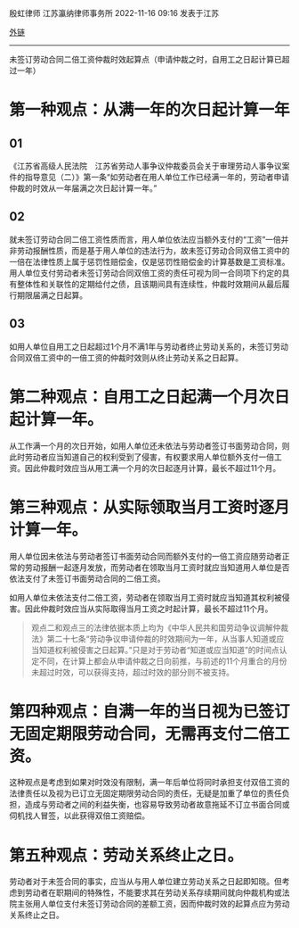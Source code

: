 殷虹律师 江苏瀛纳律师事务所 2022-11-16 09:16 发表于江苏

[外链](https://mp.weixin.qq.com/s/gmHc4NcniUWxJBr3iw3Lpg)
___
未签订劳动合同二倍工资仲裁时效起算点（申请仲裁之时，自用工之日起计算已超过一年）
# 第一种观点：从满一年的次日起计算一年
## 01
《江苏省高级人民法院　江苏省劳动人事争议仲裁委员会关于审理劳动人事争议案件的指导意见（二）》第一条“如劳动者在用人单位工作已经满一年的，劳动者申请仲裁的时效从一年届满之次日起计算一年。”

## 02
就未签订劳动合同二倍工资性质而言，用人单位依法应当额外支付的“工资”一倍并非劳动报酬性质，而是基于用人单位的违法行为，故未签订劳动合同双倍工资中的一倍在法律性质上属于惩罚性赔偿金，仅是惩罚性赔偿金的计算基数是工资标准。用人单位支付劳动者未签订劳动合同双倍工资的责任可视为同一合同项下约定的具有整体性和关联性的定期给付之债，且该期间具有连续性，仲裁时效期间从最后履行期限届满之日起算。

## 03
如用人单位自用工之日起超过1个月不满1年与劳动者终止劳动关系的，未签订劳动合同双倍工资中的一倍工资的仲裁时效则从终止劳动关系之日起算。
# 第二种观点：自用工之日起满一个月次日起计算一年。
从工作满一个月的次日开始，如用人单位还未依法与劳动者签订书面劳动合同，则此时劳动者应当知道自己的权利受到了侵害，有权要求用人单位额外支付一倍工资。因此仲裁时效应当从用工满一个月的次日起逐月计算，最长不超过11个月。
# 第三种观点：从实际领取当月工资时逐月计算一年。
用人单位因未依法与劳动者签订书面劳动合同而额外支付的一倍工资应随劳动者正常的劳动报酬一起逐月发放，而劳动者在领取当月工资时就应当知道用人单位是否依法支付了未签订书面劳动合同的二倍工资。

如用人单位未依法支付二倍工资，劳动者在领取当月工资时就应当知道其权利被侵害。因此仲裁时效应当从实际取得当月工资之时起计算，最长不超过11个月。

>观点二和观点三的法律依据本质上均为《中华人民共和国劳动争议调解仲裁法》第二十七条“劳动争议申请仲裁的时效期间为一年，从当事人知道或应当知道权利被侵害之日起算。”只是对于劳动者“知道或应当知道”的时间点认定不同，在计算上都会从申请仲裁之日向前推，与前述的11个月重合的月份未超过时效，可以获得支持，超过时效的部分则不被支持。
# 第四种观点：自满一年的当日视为已签订无固定期限劳动合同，无需再支付二倍工资。
这种观点是考虑到如果对时效没有限制，满一年后单位将同时承担支付双倍工资的法律责任以及视为已订立无固定期限劳动合同的责任，无疑是加重了单位的责任负担，造成与劳动者之间的利益失衡，也容易导致劳动者故意拖延不订立书面合同或伺机找人冒签，以此获得双倍工资赔偿。
# 第五种观点：劳动关系终止之日。
劳动者对于未签合同的事实，应当从与用人单位建立劳动关系之日起即知晓。但考虑到劳动者在职期间的特殊性，不能要求其在劳动关系存续期间就向仲裁机构或法院主张用人单位支付未签订劳动合同的差额工资，因而仲裁时效的起算点应为劳动关系终止之日。